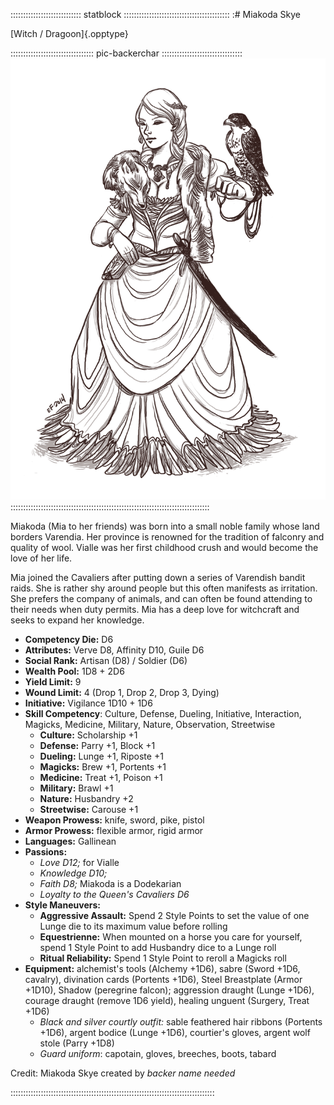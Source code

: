 :::::::::::::::::::::::::::: statblock ::::::::::::::::::::::::::::::::::::::::::
:# Miakoda Skye

[Witch / Dragoon]{.opptype}

::::::::::::::::::::::::::::::::: pic-backerchar ::::::::::::::::::::::::::::::::
![Miakoda, by Eleanor Ferron](assets/Characters/Miakoda.jpg "Miakoda, by Eleanor Ferron")
:::::::::::::::::::::::::::::::::::::::::::::::::::::::::::::::::::::::::::::::

Miakoda (Mia to her friends) was born into a small noble family whose land borders Varendia.
Her province is renowned for the tradition of falconry and quality of wool. Vialle was her
first childhood crush and would become the love of her life.

Mia joined the Cavaliers after putting down a series of Varendish bandit raids. She is rather
shy around people but this often manifests as irritation. She prefers the company of animals,
and can often be found attending to their needs when duty permits. Mia has a deep love for 
witchcraft and seeks to expand her knowledge.

- **Competency Die:** D6
- **Attributes:** Verve D8, Affinity D10, Guile D6
- **Social Rank:** Artisan (D8) / Soldier (D6)
- **Wealth Pool:** 1D8 + 2D6
- **Yield Limit:** 9
- **Wound Limit:** 4 (Drop 1, Drop 2, Drop 3, Dying)
- **Initiative:** Vigilance 1D10 + 1D6
- **Skill Competency**: Culture, Defense, Dueling, Initiative, Interaction, Magicks, Medicine, Military, Nature, Observation, Streetwise
   - **Culture:** Scholarship +1
   - **Defense:** Parry +1, Block +1
   - **Dueling:** Lunge +1, Riposte +1
   - **Magicks:** Brew +1, Portents +1
   - **Medicine:** Treat +1, Poison +1
   - **Military:** Brawl +1
   - **Nature:** Husbandry +2
   - **Streetwise:** Carouse +1
- **Weapon Prowess:** knife, sword, pike, pistol
- **Armor Prowess:** flexible armor, rigid armor
- **Languages:** Gallinean
- **Passions:** 
   - *Love D12;* for Vialle
   - *Knowledge D10;*
   - *Faith D8;* Miakoda is a Dodekarian
   - *Loyalty to the Queen's Cavaliers D6*
- **Style Maneuvers:** 
  - **Aggressive Assault:** Spend 2 Style Points to set the value of one Lunge die to its maximum value before rolling
  - **Equestrienne:** When mounted on a horse you care for yourself, spend 1 Style Point to add Husbandry dice to a Lunge roll
  - **Ritual Reliability:** Spend 1 Style Point to reroll a Magicks roll
- **Equipment:** alchemist's tools (Alchemy +1D6), sabre (Sword +1D6, cavalry),
  divination cards (Portents +1D6), Steel Breastplate (Armor +1D10), Shadow (peregrine falcon);
  aggression draught (Lunge +1D6), courage draught (remove 1D6 yield), healing unguent
  (Surgery, Treat +1D6)
    - *Black and silver courtly outfit:* sable feathered hair ribbons (Portents +1D6),
    argent bodice (Lunge +1D6), courtier's gloves, argent wolf stole (Parry +1D8)
    - *Guard uniform*: capotain, gloves, breeches, boots, tabard
  
Credit: Miakoda Skye created by *backer name needed*

:::::::::::::::::::::::::::::::::::::::::::::::::::::::::::::::::::::::::::::::::



